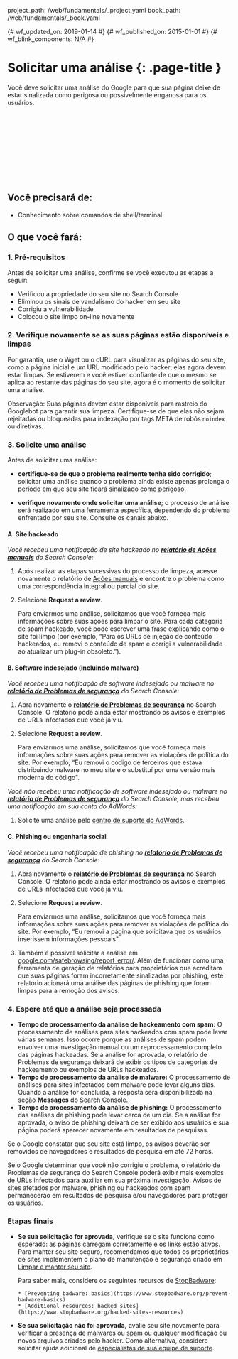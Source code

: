 project_path: /web/fundamentals/_project.yaml
book_path: /web/fundamentals/_book.yaml

{# wf_updated_on: 2019-01-14 #}
{# wf_published_on: 2015-01-01 #}
{# wf_blink_components: N/A #}

# Solicitar uma análise {: .page-title }

Você deve solicitar uma análise do Google para que sua página deixe de estar sinalizada como
perigosa ou possivelmente enganosa para os usuários.

<div class="video-wrapper">
  <iframe class="devsite-embedded-youtube-video" data-video-id="lc3UjnDcMxo"
          data-autohide="1" data-showinfo="0" frameborder="0" allowfullscreen>
  </iframe>
</div>

## Você precisará de:

*   Conhecimento sobre comandos de shell/terminal

## O que você fará:

### 1. Pré-requisitos

Antes de solicitar uma análise, confirme se você executou as etapas a seguir:

* Verificou a propriedade do seu site no Search Console
* Eliminou os sinais de vandalismo do hacker em seu site
* Corrigiu a vulnerabilidade
* Colocou o site limpo on-line novamente

### 2. Verifique novamente se as suas páginas estão disponíveis e limpas

Por garantia, use o Wget ou o cURL para visualizar as páginas do seu site, como a
página inicial e um URL modificado pelo hacker; elas agora devem estar limpas. Se estiverem
e você estiver confiante de que o mesmo se aplica ao restante das páginas do seu site,
agora é o momento de solicitar uma análise.

Observação: Suas páginas devem estar disponíveis para rastreio do Googlebot para garantir
sua limpeza. Certifique-se de que elas não sejam rejeitadas ou bloqueadas para
indexação por tags META de robôs `noindex` ou diretivas.

### 3. Solicite uma análise

Antes de solicitar uma análise:

* **certifique-se de que o problema realmente tenha sido corrigido**;
solicitar uma análise quando o problema ainda existe apenas prolonga o período
em que seu site ficará sinalizado como perigoso.

* **verifique novamente onde solicitar uma análise**; o processo de análise será
realizado em uma ferramenta específica, dependendo do problema enfrentado por seu site.
Consulte os canais abaixo.


#### A. Site hackeado

*Você recebeu uma notificação de site hackeado no
[**relatório de Ações manuais**](https://search.google.com/search-console/manual-actions)
do Search Console:*

1. Após realizar as etapas sucessivas do processo de limpeza,
  acesse novamente o relatório de [Ações manuais](https://search.google.com/search-console/manual-actions)
  e encontre o problema como uma correspondência integral ou parcial
  do site.
2. Selecione **Request a review**.

    Para enviarmos uma análise, solicitamos que você forneça mais informações sobre
    suas ações para limpar o site. Para cada categoria de spam hackeado, você pode escrever uma
    frase explicando como o site foi limpo (por exemplo, “Para os URLs
    de injeção de conteúdo hackeados, eu removi o conteúdo de spam e corrigi
    a vulnerabilidade ao atualizar um plug-in obsoleto.”).


#### B. Software indesejado (incluindo malware)

*Você recebeu uma notificação de software indesejado ou malware no
[**relatório de Problemas de segurança**](https://www.google.com/webmasters/tools/security-issues)
do Search Console:*

1. Abra novamente o
  [**relatório de Problemas de segurança**](https://www.google.com/webmasters/tools/security-issues)
  no Search Console. O relatório pode ainda estar mostrando os avisos e exemplos
  de URLs infectados que você já viu.
2. Selecione **Request a review**.

    Para enviarmos uma análise, solicitamos que você forneça mais informações sobre
    suas ações para remover as violações de política do site. Por exemplo,
    “Eu removi o código de terceiros que estava distribuindo malware no meu
    site e o substituí por uma versão mais moderna do código".


*Você não recebeu uma notificação de software indesejado ou malware no
[**relatório de Problemas de segurança**](https://www.google.com/webmasters/tools/security-issues)
do Search Console, mas recebeu uma notificação em sua conta do AdWords:*

1. Solicite uma análise pelo
  [centro de suporte do AdWords](https://support.google.com/adwords/contact/site_policy).


#### C. Phishing ou engenharia social

*Você recebeu uma notificação de phishing no
[**relatório de Problemas de segurança**](https://www.google.com/webmasters/tools/security-issues)
do Search Console:*

1. Abra novamente o
  [**relatório de Problemas de segurança**](https://www.google.com/webmasters/tools/security-issues)
  no Search Console. O relatório pode ainda estar mostrando os avisos e exemplos
  de URLs infectados que você já viu.
2. Selecione **Request a review**.

    Para enviarmos uma análise, solicitamos que você forneça mais informações sobre
    suas ações para remover as violações de política do site. Por exemplo,
    “Eu removi a página que solicitava que os usuários inserissem informações pessoais".

3. Também é possível solicitar a análise em
  [google.com/safebrowsing/report_error/](https://www.google.com/safebrowsing/report_error/).
  Além de funcionar como uma ferramenta de geração de relatórios para proprietários que acreditam que suas páginas
  foram incorretamente sinalizadas por phishing, este relatório acionará uma análise das
  páginas de phishing que foram limpas para a remoção dos avisos.

### 4. Espere até que a análise seja processada

* **Tempo de processamento da análise de hackeamento com spam:** O processamento de análises para sites hackeados
  com spam pode levar várias semanas. Isso ocorre porque as análises de spam
  podem envolver uma investigação manual ou um reprocessamento completo das
  páginas hackeadas. Se a análise for aprovada, o relatório de Problemas de segurança
  deixará de exibir os tipos de categorias de hackeamento ou exemplos de URLs hackeados.
* **Tempo de processamento da análise de malware:** O processamento de análises para sites infectados com
  malware pode levar alguns dias. Quando a análise for concluída, a
  resposta será disponibilizada na seção **Messages** do Search Console.
* **Tempo de processamento da análise de phishing:** O processamento das análises de phishing pode levar
  cerca de um dia. Se a análise for aprovada, o aviso de phishing deixará de ser exibido
  aos usuários e sua página poderá aparecer novamente em resultados de pesquisas.

Se o Google constatar que seu site está limpo, os avisos deverão ser removidos
de navegadores e resultados de pesquisa em até 72 horas.

Se o Google determinar que você não corrigiu o problema, o relatório de Problemas
de segurança do Search Console poderá exibir mais exemplos de URLs
infectados para auxiliar em sua próxima investigação. Avisos de sites afetados por malware, phishing ou hackeados
com spam permanecerão em resultados de pesquisa e/ou navegadores
para proteger os usuários.

### Etapas finais

* **Se sua solicitação for aprovada,** verifique se o site funciona como esperado:
  as páginas carregam corretamente e os links estão ativos. Para manter seu site seguro,
  recomendamos que todos os proprietários de sites implementem o plano de manutenção
  e segurança criado em [Limpar e manter seu site](clean_site).

    Para saber mais, considere os seguintes recursos de
    [StopBadware](https://www.stopbadware.org):

      * [Preventing badware: basics](https://www.stopbadware.org/prevent-badware-basics)
      * [Additional resources: hacked sites](https://www.stopbadware.org/hacked-sites-resources)

* **Se sua solicitação não foi aprovada,** avalie seu site novamente para verificar a presença de
  [malwares](hacked_with_malware) ou [spam](hacked_with_spam) ou qualquer
  modificação ou novos arquivos criados pelo hacker. Como alternativa, considere
  solicitar ajuda adicional de
  [especialistas de sua equipe de suporte](support_team).
